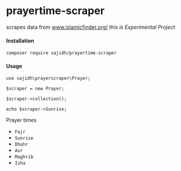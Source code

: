 # prayertime-scraper
 scrapes data from www.islamicfinder.org/  _this is Experimental Project_
#### Installation
<pre><code>composer require sajidh/prayertime-scraper
</code></pre>

#### Usage

<code>use sajidh\prayerscraper\Prayer;</code>
<br />

<code>$scraper = new Prayer;</code>
<br />

<code>$scraper->collection();</code>
<br />

<code>echo $scraper->Sunrise;</code>

Prayer times 
* `Fajr` 
* `Sunrise` 
* `Dhuhr` 
* `Asr` 
* `Maghrib` 
* `Isha` 

